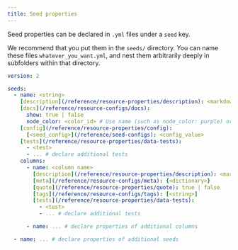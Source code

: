```yaml
---
title: Seed properties
---
```


Seed properties can be declared in `.yml` files under a `seed` key.

We recommend that you put them in the `seeds/` directory. You can name these files `whatever_you_want.yml`, and nest them arbitrarily deeply in subfolders within that directory.

<File name='seeds/<filename>.yml'>

```yml
version: 2

seeds:
  - name: <string>
    [description](/reference/resource-properties/description): <markdown_string>
    [docs](/reference/resource-configs/docs):
      show: true | false
      node_color: <color_id> # Use name (such as node_color: purple) or hex code with quotes (such as node_color: "#cd7f32")
    [config](/reference/resource-properties/config):
      [<seed_config>](/reference/seed-configs): <config_value>
    [tests](/reference/resource-properties/data-tests):
      - <test>
      - ... # declare additional tests
    columns:
      - name: <column name>
        [description](/reference/resource-properties/description): <markdown_string>
        [meta](/reference/resource-configs/meta): {<dictionary>}
        [quote](/reference/resource-properties/quote): true | false
        [tags](/reference/resource-configs/tags): [<string>]
        [tests](/reference/resource-properties/data-tests):
          - <test>
          - ... # declare additional tests

      - name: ... # declare properties of additional columns

  - name: ... # declare properties of additional seeds
```
</File>
